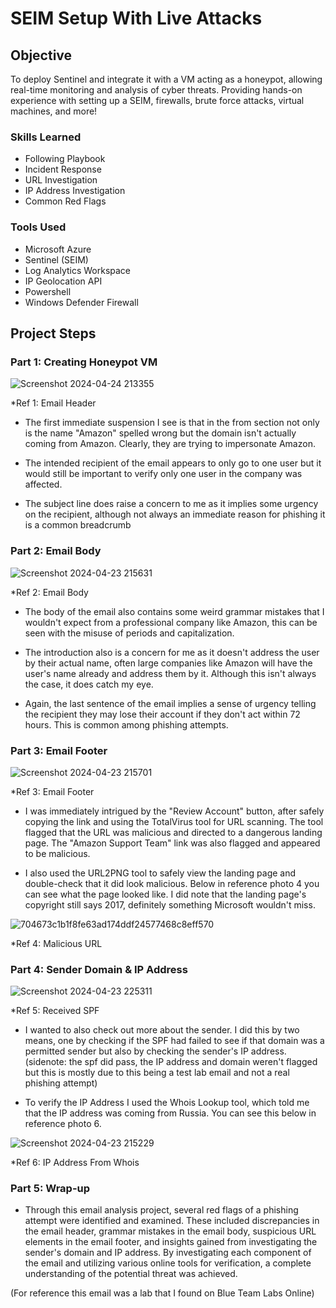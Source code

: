 # SEIM Setup With Live Attacks

## Objective

To deploy Sentinel and integrate it with a VM acting as a honeypot, allowing real-time monitoring and analysis of cyber threats. Providing hands-on experience with setting up a SEIM, firewalls, brute force attacks, virtual machines, and more!

### Skills Learned

- Following Playbook
- Incident Response
- URL Investigation
- IP Address Investigation
- Common Red Flags

### Tools Used

- Microsoft Azure
- Sentinel (SEIM)
- Log Analytics Workspace
- IP Geolocation API
- Powershell
- Windows Defender Firewall
  
## Project Steps

### Part 1: Creating Honeypot VM

![Screenshot 2024-04-24 213355](https://github.com/Jacobng19/SEIM-With-Attacks/assets/167641578/ffc4970b-e2de-44f3-8315-4349a1a65f3e)

*Ref 1: Email Header

- The first immediate suspension I see is that in the from section not only is the name "Amazon" spelled wrong but the domain isn't actually coming from Amazon. Clearly, they are trying to impersonate Amazon.

- The intended recipient of the email appears to only go to one user but it would still be important to verify only one user in the company was affected.

- The subject line does raise a concern to me as it implies some urgency on the recipient, although not always an immediate reason for phishing it is a common breadcrumb

### Part 2: Email Body

![Screenshot 2024-04-23 215631](https://github.com/Jacobng19/Email-Analysis-Phishing-/assets/167641578/b6a9fda2-8d16-4c77-af68-acf386212e45)
 
*Ref 2: Email Body

- The body of the email also contains some weird grammar mistakes that I wouldn't expect from a professional company like Amazon, this can be seen with the misuse of periods and capitalization.

- The introduction also is a concern for me as it doesn't address the user by their actual name, often large companies like Amazon will have the user's name already and address them by it. Although this isn't always the case, it does catch my eye.

- Again, the last sentence of the email implies a sense of urgency telling the recipient they may lose their account if they don't act within 72 hours. This is common among phishing attempts.

### Part 3: Email Footer

![Screenshot 2024-04-23 215701](https://github.com/Jacobng19/Email-Analysis-Phishing-/assets/167641578/793c3cb1-980d-4852-a6ee-11b707424d87)

*Ref 3: Email Footer

- I was immediately intrigued by the "Review Account" button, after safely copying the link and using the TotalVirus tool for URL scanning. The tool flagged that the URL was malicious and directed to a dangerous landing page. The "Amazon Support Team" link was also flagged and appeared to be malicious.

- I also used the URL2PNG tool to safely view the landing page and double-check that it did look malicious. Below in reference photo 4 you can see what the page looked like. I did note that the landing page's copyright still says 2017, definitely something Microsoft wouldn't miss.

![704673c1b1f8fe63ad174ddf24577468c8eff570](https://github.com/Jacobng19/Email-Analysis-Phishing-/assets/167641578/13103ce9-8421-45b3-8480-fda68c5838d4)

*Ref 4: Malicious URL

### Part 4: Sender Domain & IP Address

![Screenshot 2024-04-23 225311](https://github.com/Jacobng19/Email-Analysis-Phishing-/assets/167641578/cca9152b-23c8-44b7-83d1-ef739b25f34a)

*Ref 5: Received SPF

- I wanted to also check out more about the sender. I did this by two means, one by checking if the SPF had failed to see if that domain was a permitted sender but also by checking the sender's IP address. (sidenote: the spf did pass, the IP address and domain weren't flagged but this is mostly due to this being a test lab email and not a real phishing attempt)

- To verify the IP Address I used the Whois Lookup tool, which told me that the IP address was coming from Russia. You can see this below in reference photo 6.


![Screenshot 2024-04-23 215229](https://github.com/Jacobng19/Email-Analysis-Phishing-/assets/167641578/78c5b895-92bd-4088-9a9e-a3c6e65c4109)

*Ref 6: IP Address From Whois

### Part 5: Wrap-up

- Through this email analysis project, several red flags of a phishing attempt were identified and examined. These included discrepancies in the email header, grammar mistakes in the email body, suspicious URL elements in the email footer, and insights gained from investigating the sender's domain and IP address. By investigating each component of the email and utilizing various online tools for verification, a complete understanding of the potential threat was achieved.

(For reference this email was a lab that I found on Blue Team Labs Online)
